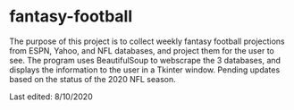 # fantasy-football

The purpose of this project is to collect weekly fantasy football projections from ESPN, Yahoo, and NFL databases, and project them for the user to see. The program uses BeautifulSoup to webscrape the 3 databases, and displays the information to the user in a Tkinter window. Pending updates based on the status of the 2020 NFL season.

Last edited: 8/10/2020
